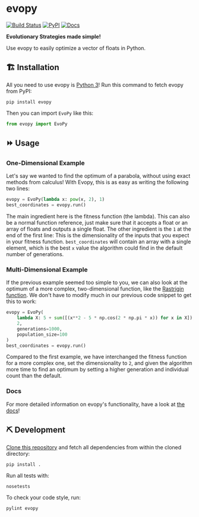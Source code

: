 # evopy

[![Build Status](https://travis-ci.com/evopy/evopy.svg?branch=master)](https://travis-ci.com/evopy/evopy)
[![PyPI](https://img.shields.io/pypi/v/evopy.svg)](https://pypi.org/project/evopy/)
[![Docs](https://readthedocs.org/projects/evopy/badge/?version=latest)](http://evopy.readthedocs.io/)

**Evolutionary Strategies made simple!**

Use evopy to easily optimize a vector of floats in Python.

## 🏗 Installation

All you need to use evopy is [Python 3](https://www.python.org/downloads/)! Run this command to fetch evopy from PyPI:

```
pip install evopy
```

Then you can import `EvoPy` like this:

```python
from evopy import EvoPy
```

## ⏩ Usage

### One-Dimensional Example

Let's say we wanted to find the optimum of a parabola, without using exact methods from calculus! With Evopy, this is as easy as writing the following two lines:

```python
evopy = EvoPy(lambda x: pow(x, 2), 1)
best_coordinates = evopy.run()
```

The main ingredient here is the fitness function (the lambda). This can also be a normal function reference, just make sure that it accepts a float or an array of floats and outputs a single float. The other ingredient is the `1` at the end of the first line: This is the dimensionality of the inputs that you expect in your fitness function. `best_coordinates` will contain an array with a single element, which is the best `x` value the algorithm could find in the default number of generations.

### Multi-Dimensional Example

If the previous example seemed too simple to you, we can also look at the optimum of a more complex, two-dimensional function, like the [Rastrigin function](https://en.wikipedia.org/wiki/Rastrigin_function). We don't have to modify much in our previous code snippet to get this to work:

```python
evopy = EvoPy(
    lambda X: 5 + sum([(x**2 - 5 * np.cos(2 * np.pi * x)) for x in X]), 
    2, 
    generations=1000, 
    population_size=100
)
best_coordinates = evopy.run()
```

Compared to the first example, we have interchanged the fitness function for a more complex one, set the dimensionality to `2`, and given the algorithm more time to find an optimum by setting a higher generation and individual count than the default.

### Docs

For more detailed information on evopy's functionality, have a look at [the docs](http://evopy.readthedocs.io/)!

## ⛏ Development

[Clone this repository](https://github.com/evopy/evopy) and fetch all dependencies from within the cloned directory:

```
pip install .
```

Run all tests with:

```
nosetests
```

To check your code style, run:

```
pylint evopy
```
